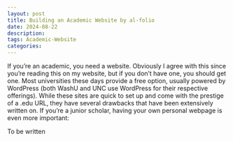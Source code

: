 ```yaml
---
layout: post
title: Building an Academic Website by al-folio
date: 2024-08-22
description: 
tags: Academic-Website
categories: 
---
```


If  you’re an academic, you need a website. Obviously I agree with this since you’re reading this on my website, but if you don’t have one, you should get one. Most universities these days provide a free option, usually powered by WordPress (both WashU and UNC use WordPress for their respective offerings). While these sites are quick to set up and come with the prestige of a .edu URL, they have several drawbacks that have been extensively written on. If you’re a junior scholar, having your own personal webpage is even more important:

To be written 
